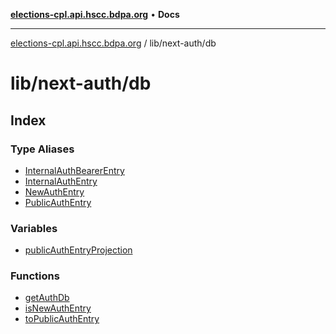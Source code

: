 [**elections-cpl.api.hscc.bdpa.org**](../../../README.md) • **Docs**

***

[elections-cpl.api.hscc.bdpa.org](../../../README.md) / lib/next-auth/db

# lib/next-auth/db

## Index

### Type Aliases

- [InternalAuthBearerEntry](type-aliases/InternalAuthBearerEntry.md)
- [InternalAuthEntry](type-aliases/InternalAuthEntry.md)
- [NewAuthEntry](type-aliases/NewAuthEntry.md)
- [PublicAuthEntry](type-aliases/PublicAuthEntry.md)

### Variables

- [publicAuthEntryProjection](variables/publicAuthEntryProjection.md)

### Functions

- [getAuthDb](functions/getAuthDb.md)
- [isNewAuthEntry](functions/isNewAuthEntry.md)
- [toPublicAuthEntry](functions/toPublicAuthEntry.md)
